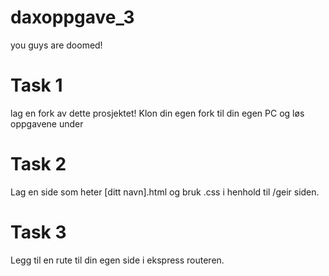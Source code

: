 # daxoppgave_3
you guys are doomed! 

# Task 1
lag en fork av dette prosjektet! Klon din egen fork til din egen PC og løs oppgavene under

# Task 2
Lag en side som heter [ditt navn].html og bruk .css i henhold til /geir siden.

# Task 3
Legg til en rute til din egen side i ekspress routeren.
